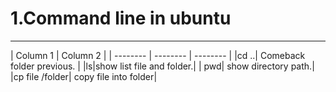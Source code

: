 # 1.Command line in ubuntu

-----

| Column 1 | Column 2 |
| -------- | -------- | -------- |
|cd ..| Comeback folder previous. | 
|ls|show list file and folder.|
| pwd| show directory path.|
|cp file /folder|	copy file into folder|